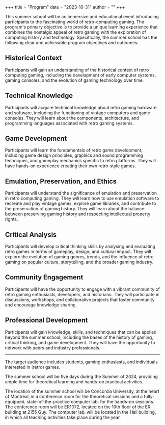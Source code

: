 +++
title = "Program"
date = "2023-10-31"
author = ""
+++

This summer school will be an immersive and educational event introducing participants to the fascinating world of retro-computing gaming. The program's primary objective is to provide a unique learning experience that combines the nostalgic appeal of retro gaming with the exploration of computing history and technology. Specifically, the summer school has the following clear and achievable program objectives and outcomes:

## Historical Context

Participants will gain an understanding of the historical context of retro computing gaming, including the development of early computer systems, gaming consoles, and the evolution of gaming technology over time.

## Technical Knowledge

Participants will acquire technical knowledge about retro gaming hardware and software, including the functioning of vintage computers and game consoles. They will learn about the components, architecture, and programming languages associated with retro gaming systems.

## Game Development

Participants will learn the fundamentals of retro game development, including game design principles, graphics and sound programming techniques, and gameplay mechanics specific to retro platforms. They will have hands-on experience creating their own retro-style games.

## Emulation, Preservation, and Ethics

Participants will understand the significance of emulation and preservation in retro computing gaming. They will learn how to use emulation software to recreate and play vintage games, explore game libraries, and contribute to the preservation of gaming history. They will learn about the balance between preserving gaming history and respecting intellectual property rights.

## Critical Analysis

Participants will develop critical thinking skills by analysing and evaluating retro games in terms of gameplay, design, and cultural impact. They will explore the evolution of gaming genres, trends, and the influence of retro gaming on popular culture, storytelling, and the broader gaming industry.

## Community Engagement

Participants will have the opportunity to engage with a vibrant community of retro gaming enthusiasts, developers, and historians. They will participate in discussions, workshops, and collaborative projects that foster community and encourage knowledge sharing.

## Professional Development

Participants will gain knowledge, skills, and techniques that can be applied beyond the summer school, including the bases of the history of gaming, critical thinking, and game development. They will have the opportunity to network with peers and industry professionals.

---

The target audience includes students, gaming enthusiasts, and individuals interested in (retro) games. 

The summer school will be five days during the Summer of 2024, providing ample time for theoretical learning and hands-on practical activities.

The location of the summer school will be Concordia University, at the heart of Montréal, in a conference room for the theoretical sessions and a fully-equipped, state-of-the-practice computer lab. for the hands-on sessions. The conference room will be ER1072, located on the 10th floor of the ER building at 2155 Guy. The computer lab. will be located in the Hall building, in which all teaching activities take place during the year.

